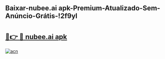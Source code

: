 
## Baixar-nubee.ai apk-Premium-Atualizado-Sem-Anúncio-Grátis-!2f9yl

# <h2><a href="https://andorid.site?title=nubee.ai_apk&ref=27">🔗👉 🔴 nubee.ai apk</a></h2>

[![acn](https://github.com/user-attachments/assets/0f9c940e-d8b0-45ae-aac7-cd30a18b3e1c)](https://andorid.site?title=nubee.ai_apk&ref=27)

